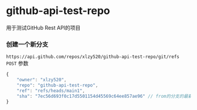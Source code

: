 # github-api-test-repo
用于测试GitHub Rest API的项目


### 创建一个新分支
`https://api.github.com/repos/xlzy520/github-api-test-repo/git/refs` `POST` 
参数
```js
{
    "owner": "xlzy520",
    "repo": "github-api-test-repo",
    "ref": "refs/heads/main1",
    "sha": "7ec56d693f0c17d5501154d45569c64ee857ae96" // from的分支的最新的一个commit的hash值
}
```
